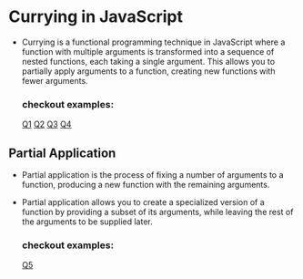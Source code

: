 # Currying in JavaScript
- Currying is a functional programming technique in JavaScript where a function with multiple arguments is transformed into a sequence of nested functions, each taking a single argument. This allows you to partially apply arguments to a function, creating new functions with fewer arguments.

    ### checkout examples:
     [Q1](Q1.js)
     [Q2](Q2.js)
     [Q3](Q3.js)
     [Q4](Q4.js)


## Partial Application 
- Partial application is the process of fixing a number of arguments to a function, producing a new function with the remaining arguments.
- Partial application allows you to create a specialized version of a function by providing a subset of its arguments, while leaving the rest of the arguments to be supplied later.

    ### checkout examples:
    [Q5](Q5.js)
